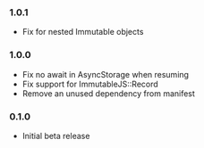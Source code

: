 ### 1.0.1

- Fix for nested Immutable objects

### 1.0.0

- Fix no await in AsyncStorage when resuming
- Fix support for ImmutableJS::Record
- Remove an unused dependency from manifest

### 0.1.0

- Initial beta release
